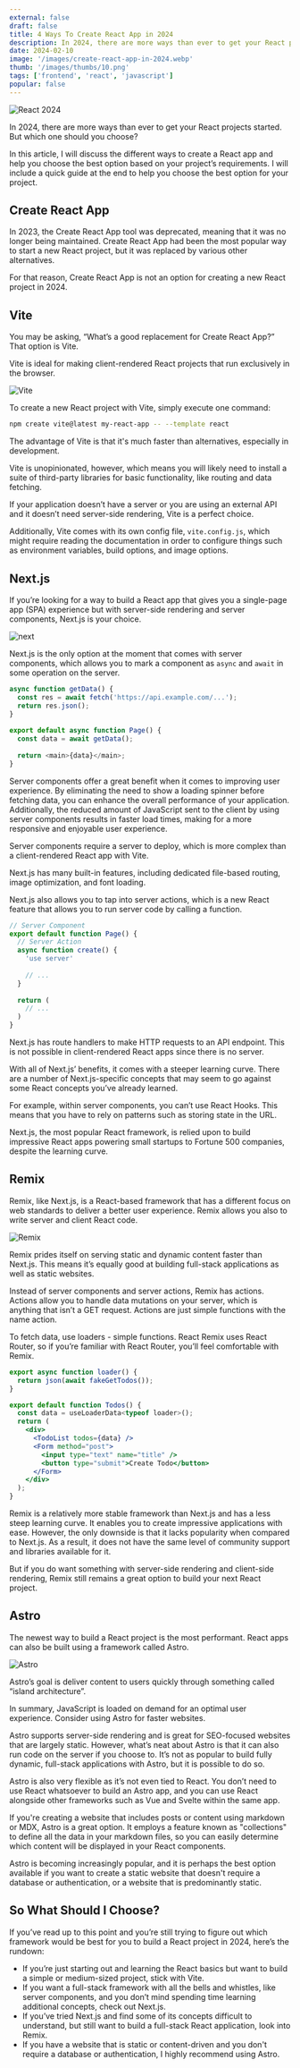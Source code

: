 ```yaml
---
external: false
draft: false
title: 4 Ways To Create React App in 2024
description: In 2024, there are more ways than ever to get your React projects started. But which one should you choose?
date: 2024-02-10
image: '/images/create-react-app-in-2024.webp'
thumb: '/images/thumbs/10.png'
tags: ['frontend', 'react', 'javascript']
popular: false
---
```


![React 2024](/images/create-react-app-in-2024.webp)

In 2024, there are more ways than ever to get your React projects started. But which one should you choose?

In this article, I will discuss the different ways to create a React app and help you choose the best option based on your project’s requirements.
I will include a quick guide at the end to help you choose the best option for your project.

## Create React App

In 2023, the Create React App tool was deprecated, meaning that it was no longer being maintained. Create React App had been the most popular way to start a new React project, but it was replaced by various other alternatives.

For that reason, Create React App is not an option for creating a new React project in 2024.

## Vite

You may be asking, “What’s a good replacement for Create React App?” That option is Vite.

Vite is ideal for making client-rendered React projects that run exclusively in the browser.

![Vite](/images/create-react-app-in-2024/vite.webp)

To create a new React project with Vite, simply execute one command:

```bash
npm create vite@latest my-react-app -- --template react
```

The advantage of Vite is that it's much faster than alternatives, especially in development.

Vite is unopinionated, however, which means you will likely need to install a suite of third-party libraries for basic functionality, like routing and data fetching.

If your application doesn’t have a server or you are using an external API and it doesn’t need server-side rendering, Vite is a perfect choice.

Additionally, Vite comes with its own config file, `vite.config.js`, which might require reading the documentation in order to configure things such as environment variables, build options, and image options.

## Next.js

If you’re looking for a way to build a React app that gives you a single-page app (SPA) experience but with server-side rendering and server components, Next.js is your choice.

![next](/images/create-react-app-in-2024/next.webp)

Next.js is the only option at the moment that comes with server components, which allows you to mark a component as `async` and `await` in some operation on the server.

```js
async function getData() {
  const res = await fetch('https://api.example.com/...');
  return res.json();
}
 
export default async function Page() {
  const data = await getData();
 
  return <main>{data}</main>;
}
```

Server components offer a great benefit when it comes to improving user experience. By eliminating the need to show a loading spinner before fetching data, you can enhance the overall performance of your application. Additionally, the reduced amount of JavaScript sent to the client by using server components results in faster load times, making for a more responsive and enjoyable user experience.

Server components require a server to deploy, which is more complex than a client-rendered React app with Vite.

Next.js has many built-in features, including dedicated file-based routing, image optimization, and font loading.

Next.js also allows you to tap into server actions, which is a new React feature that allows you to run server code by calling a function.

```js
// Server Component
export default function Page() {
  // Server Action
  async function create() {
    'use server'
 
    // ...
  }
 
  return (
    // ...
  )
}
```

Next.js has route handlers to make HTTP requests to an API endpoint. This is not possible in client-rendered React apps since there is no server.

With all of Next.js’ benefits, it comes with a steeper learning curve. There are a number of Next.js-specific concepts that may seem to go against some React concepts you’ve already learned.

For example, within server components, you can’t use React Hooks. This means that you have to rely on patterns such as storing state in the URL.

Next.js, the most popular React framework, is relied upon to build impressive React apps powering small startups to Fortune 500 companies, despite the learning curve.

## Remix

Remix, like Next.js, is a React-based framework that has a different focus on web standards to deliver a better user experience. Remix allows you also to write server and client React code.

![Remix](/images/create-react-app-in-2024/remix.webp)

Remix prides itself on serving static and dynamic content faster than Next.js. This means it’s equally good at building full-stack applications as well as static websites.

Instead of server components and server actions, Remix has actions. Actions allow you to handle data mutations on your server, which is anything that isn’t a GET request. Actions are just simple functions with the name action.

To fetch data, use loaders - simple functions. React Remix uses React Router, so if you’re familiar with React Router, you’ll feel comfortable with Remix.

```js
export async function loader() {
  return json(await fakeGetTodos());
}
```

```jsx
export default function Todos() {
  const data = useLoaderData<typeof loader>();
  return (
    <div>
      <TodoList todos={data} />
      <Form method="post">
        <input type="text" name="title" />
        <button type="submit">Create Todo</button>
      </Form>
    </div>
  );
}
```

Remix is a relatively more stable framework than Next.js and has a less steep learning curve. It enables you to create impressive applications with ease. However, the only downside is that it lacks popularity when compared to Next.js. As a result, it does not have the same level of community support and libraries available for it.

But if you do want something with server-side rendering and client-side rendering, Remix still remains a great option to build your next React project.

## Astro

The newest way to build a React project is the most performant. React apps can also be built using a framework called Astro.

![Astro](/images/create-react-app-in-2024/astro.webp)

Astro’s goal is deliver content to users quickly through something called “island architecture”.

In summary, JavaScript is loaded on demand for an optimal user experience. Consider using Astro for faster websites.

Astro supports server-side rendering and is great for SEO-focused websites that are largely static. However, what’s neat about Astro is that it can also run code on the server if you choose to. It’s not as popular to build fully dynamic, full-stack applications with Astro, but it is possible to do so.

Astro is also very flexible as it’s not even tied to React. You don’t need to use React whatsoever to build an Astro app, and you can use React alongside other frameworks such as Vue and Svelte within the same app.

If you're creating a website that includes posts or content using markdown or MDX, Astro is a great option. It employs a feature known as "collections" to define all the data in your markdown files, so you can easily determine which content will be displayed in your React components.

Astro is becoming increasingly popular, and it is perhaps the best option available if you want to create a static website that doesn't require a database or authentication, or a website that is predominantly static.

## So What Should I Choose?

If you’ve read up to this point and you’re still trying to figure out which framework would be best for you to build a React project in 2024, here’s the rundown:

- If you’re just starting out and learning the React basics but want to build a simple or medium-sized project, stick with Vite.
- If you want a full-stack framework with all the bells and whistles, like server components, and you don’t mind spending time learning additional concepts, check out Next.js.
- If you’ve tried Next.js and find some of its concepts difficult to understand, but still want to build a full-stack React application, look into Remix.
- If you have a website that is static or content-driven and you don't require a database or authentication, I highly recommend using Astro.

